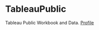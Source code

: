 # TableauPublic
Tableau Public Workbook and Data.
[Profile](https://public.tableau.com/profile/kazuya.araki#!/)
